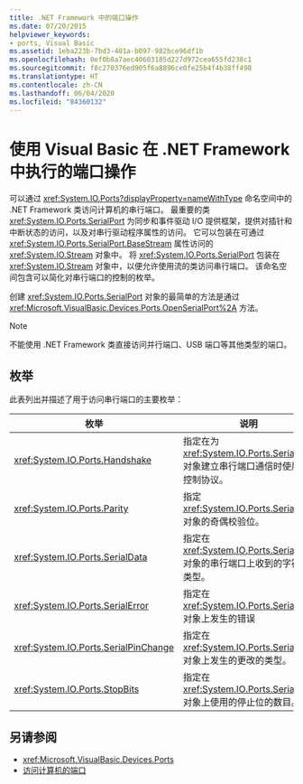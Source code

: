 ```yaml
---
title: .NET Framework 中的端口操作
ms.date: 07/20/2015
helpviewer_keywords:
- ports, Visual Basic
ms.assetid: 1eba223b-7bd3-401a-b097-982bce96df1b
ms.openlocfilehash: 0ef0b8a7aec40603185d227d972cea655fd238c1
ms.sourcegitcommit: f8c270376ed905f6a8896ce0fe25b4f4b38ff498
ms.translationtype: HT
ms.contentlocale: zh-CN
ms.lasthandoff: 06/04/2020
ms.locfileid: "84360132"
---
```

# <a name="port-operations-in-the-net-framework-with-visual-basic"></a>使用 Visual Basic 在 .NET Framework 中执行的端口操作

可以通过 <xref:System.IO.Ports?displayProperty=nameWithType> 命名空间中的 .NET Framework 类访问计算机的串行端口。 最重要的类 <xref:System.IO.Ports.SerialPort> 为同步和事件驱动 I/O 提供框架，提供对插针和中断状态的访问，以及对串行驱动程序属性的访问。 它可以包装在可通过 <xref:System.IO.Ports.SerialPort.BaseStream> 属性访问的 <xref:System.IO.Stream> 对象中。 将 <xref:System.IO.Ports.SerialPort> 包装在 <xref:System.IO.Stream> 对象中，以便允许使用流的类访问串行端口。 该命名空间包含可以简化对串行端口的控制的枚举。

创建 <xref:System.IO.Ports.SerialPort> 对象的最简单的方法是通过 <xref:Microsoft.VisualBasic.Devices.Ports.OpenSerialPort%2A> 方法。

> [!NOTE]
> 不能使用 .NET Framework 类直接访问并行端口、USB 端口等其他类型的端口。

## <a name="enumerations"></a>枚举

此表列出并描述了用于访问串行端口的主要枚举：

|枚举|说明|
|---|---|
|<xref:System.IO.Ports.Handshake>|指定在为 <xref:System.IO.Ports.SerialPort> 对象建立串行端口通信时使用的控制协议。|
|<xref:System.IO.Ports.Parity>|指定 <xref:System.IO.Ports.SerialPort> 对象的奇偶校验位。|
|<xref:System.IO.Ports.SerialData>|指定在 <xref:System.IO.Ports.SerialPort> 对象的串行端口上收到的字符的类型。|
|<xref:System.IO.Ports.SerialError>|指定在 <xref:System.IO.Ports.SerialPort> 对象上发生的错误|
|<xref:System.IO.Ports.SerialPinChange>|指定在 <xref:System.IO.Ports.SerialPort> 对象上发生的更改的类型。|
|<xref:System.IO.Ports.StopBits>|指定在 <xref:System.IO.Ports.SerialPort> 对象上使用的停止位的数目。|

## <a name="see-also"></a>另请参阅

- <xref:Microsoft.VisualBasic.Devices.Ports>
- [访问计算机的端口](accessing-the-computer-s-ports.md)
